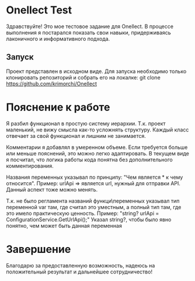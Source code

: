 # Onellect Test

Здравствуйте! Это мое тестовое задание для Onellect. В процессе выполнения я постарался показать свои навыки, придерживаясь лаконичного и информативного подхода.

## Запуск

Проект представлен в исходном виде. Для запуска необходимо только клонировать репозиторий и собрать его на локалке:
   git clone https://github.com/krimorchi/Onellect

# Пояснение к работе

Я разбил функционал в простую систему иерархии. Т.к. проект маленький, не вижу смысла как-то усложнять структуру. Каждый класс отвечает за свой функционал и лишним не занимается. 

Комментарии я добавлял в умеренном объеме. Если требуется больше или меньше пояснений, это можно легко адаптировать. В текущем виде я посчитал, что логика работы кода понятна без дополнительного комментирования.

Названия переменных указывал по принципу:
"Чем является * к чему относится". Пример: urlApi => является url, нужный для отправки API. Данный аспект тоже можно менять.

Т.к. не было регламента названий функци\переменных указывал тип переменной var там, где считал это уместным, а полный тип там, где это имело практическую ценность. 
Пример:
"string? urlApi = ConfigurationService.GetUrlApi();" Указал string?, чтобы было явно понятно, чем может быть данная переменная

# Завершение

Благодарю за предоставленную возможность, надеюсь на положительный результат и дальнейшее сотрудничество!

